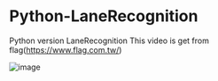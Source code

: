 # Python-LaneRecognition
Python version LaneRecognition
This video is get from flag(https://www.flag.com.tw/)


![image](https://github.com/weisting-kw/Python-LaneRecognition/blob/main/Webp.net-gifmaker.gif)
